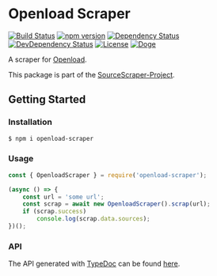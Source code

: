 # Openload Scraper

[![Build Status](https://travis-ci.org/OpenByteDev/SourceScraper.svg?branch=master)](https://travis-ci.org/OpenByteDev/SourceScraper)
[![npm version](https://badge.fury.io/js/openload-scraper.svg)](https://www.npmjs.com/package/openload-scraper)
[![Dependency Status](https://david-dm.org/OpenByteDev/SourceScraper/status.svg?path=packages%2Fopenload-scraper)](https://david-dm.org/OpenByteDev/SourceScraper?path=packages%2Fopenload-scraper)
[![DevDependency Status](https://david-dm.org/OpenByteDev/SourceScraper/dev-status.svg?path=packages%2Fopenload-scraper)](https://david-dm.org/OpenByteDev/SourceScraper?path=packages%2Fopenload-scraper&type=dev)
[![License](https://img.shields.io/github/license/mashape/apistatus.svg)](https://opensource.org/licenses/MIT)
[![Doge](https://img.shields.io/badge/doge-wow-yellow.svg)]()

A scraper for [Openload](https://oload.tv/).

This package is part of the [SourceScraper-Project](https://github.com/OpenByteDev/SourceScraper).


## Getting Started
### Installation
```bash
$ npm i openload-scraper
```


### Usage

```js
const { OpenloadScraper } = require('openload-scraper');

(async () => {
    const url = 'some url';
    const scrap = await new OpenloadScraper().scrap(url);
    if (scrap.success)
        console.log(scrap.data.sources);
})();
```


### API
The API generated with [TypeDoc](http://typedoc.org/) can be found [here](https://openbytedev.github.io/SourceScraper/packages/openload-scraper/docs/).
